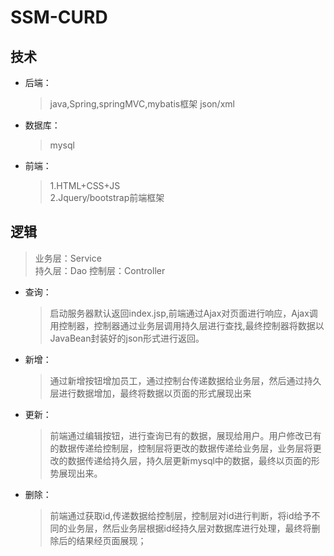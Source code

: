 # SSM-CURD
## 技术
+ 后端：
  > java,Spring,springMVC,mybatis框架
  > json/xml

+ 数据库：
  > mysql

+ 前端：
  > 1.HTML+CSS+JS     
  > 2.Jquery/bootstrap前端框架
   
## 逻辑
  > 业务层：Service   
  > 持久层：Dao
  > 控制层：Controller
+ 查询：
  > 启动服务器默认返回index.jsp,前端通过Ajax对页面进行响应，Ajax调用控制器，控制器通过业务层调用持久层进行查找,最终控制器将数据以JavaBean封装好的json形式进行返回。  
+ 新增：
  > 通过新增按钮增加员工，通过控制台传递数据给业务层，然后通过持久层进行数据增加，最终将数据以页面的形式展现出来     
+ 更新：
  > 前端通过编辑按钮，进行查询已有的数据，展现给用户。用户修改已有的数据传递给控制层，控制层将更改的数据传递给业务层，业务层将更改的数据传递给持久层，持久层更新mysql中的数据，最终以页面的形势展现出来。
+ 删除：
  > 前端通过获取id,传递数据给控制层，控制层对id进行判断，将id给予不同的业务层，然后业务层根据id经持久层对数据库进行处理，最终将删除后的结果经页面展现；





